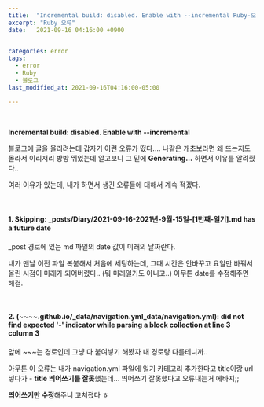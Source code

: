 ```yaml
---
title:  "Incremental build: disabled. Enable with --incremental Ruby-오류"
excerpt: "Ruby 오류"
date:   2021-09-16 04:16:00 +0900


categories: error
tags:
  - error
  - Ruby
  - 블로그
last_modified_at: 2021-09-16T04:16:00-05:00

---
```


<br/>

**Incremental build: disabled. Enable with --incremental** 

블로그에 글을 올리려는데 갑자기 이런 오류가 떴다.... 나같은 개초보라면 왜 뜨는지도 몰라서 이리저리 방방 뛰었는데 알고보니 그 밑에  **Generating...** 하면서 이유를 알려줬다..

여러 이유가 있는데, 내가 하면서 생긴 오류들에 대해서 계속 적겠다.

<br/>

#### 1. Skipping: _posts/Diary/2021-09-16-2021년-9월-15일-[1번째-일기].md has a future date

_post 경로에 있는 md 파일의 date 값이 미래의 날짜란다.

내가 맨날 이전 파일 복붙해서 처음에 세팅하는데, 그때 시간은 안바꾸고 요일만 바꿔서 올린 시점이 미래가 되어버렸다.. (뭐 미래일기도 아니고..) 아무튼 date를 수정해주면 해결. 

<br/>

#### 2. (~~~~.github.io/_data/navigation.yml_data/navigation.yml): did not find expected '-' indicator while parsing a block collection at line 3 column 3

앞에 ~~~는 경로인데 그냥 다 붙여넣기 해봤자 내 경로랑 다를테니까..

아무튼 이 오류는 내가 navigation.yml 파일에 일기 카테고리 추가한다고 title이랑 url 넣다가 - **title 띄어쓰기를 잘못**했는데... 띄어쓰기 잘못했다고 오류내는거 에바지;;

**띄어쓰기만 수정**해주니 고쳐졌다 ㅎ
